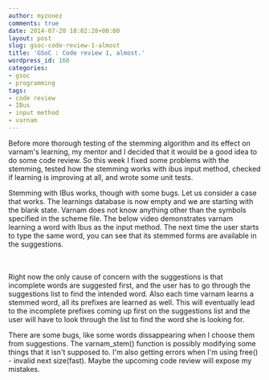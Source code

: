```yaml
---
author: myzonez
comments: true
date: 2014-07-20 18:02:28+00:00
layout: post
slug: gsoc-code-review-1-almost
title: 'GSoC : Code review 1, almost.'
wordpress_id: 160
categories:
- gsoc
- programming
tags:
- code review
- IBus
- input method
- varnam
---
```


Before more thorough testing of the stemming algorithm and its effect on varnam's learning, my mentor and I decided that it would be a good idea to do some code review. So this week I fixed some problems with the stemming, tested how the stemming works with ibus input method, checked if learning is improving at all, and wrote some unit tests.


Stemming with IBus works, though with some bugs. Let us consider a case that works. The learnings database is now empty and we are starting with the blank state. Varnam does not know anything other than the symbols specified in the scheme file.
The below video demonstrates varnam learning a word with Ibus as the input method. The next time the user starts to type the same word, you can see that its stemmed forms are available in the suggestions.

<br/>

<br/>
Right now the only cause of concern with the suggestions is that incomplete words are suggested first, and the user has to go through the suggestions list to find the intended word. Also each time varnam learns a stemmed word, all its prefixes are learned as well. This will eventually lead to the incomplete prefixes coming up first on the suggestions list and the user will have to look through the list to find the word she is looking for.

There are some bugs, like some words dissappearing when I choose them from suggestions. The varnam_stem() function is possibly modifying some things that it isn't supposed to. I'm also getting errors when I'm using free() - invalid next size(fast). Maybe the upcoming code review will expose my mistakes.
